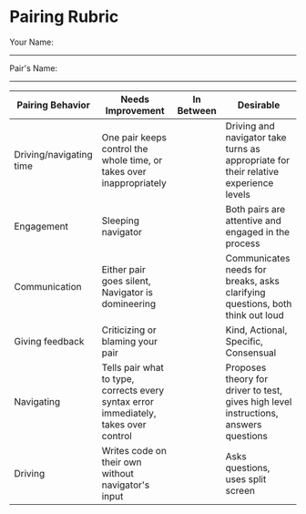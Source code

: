 # Pairing Rubric

Your Name:

---

Pair's Name:

---

| Pairing Behavior        | Needs Improvement                                                                    | In Between | Desirable                                                                            |
| ----------------------- | ------------------------------------------------------------------------------------ | ---------- | ------------------------------------------------------------------------------------ |
| Driving/navigating time | One pair keeps control the whole time, or takes over inappropriately                 |            | Driving and navigator take turns as appropriate for their relative experience levels |
| Engagement              | Sleeping navigator                                                                   |            | Both pairs are attentive and engaged in the process                                  |
| Communication           | Either pair goes silent, Navigator is domineering                                    |            | Communicates needs for breaks, asks clarifying questions, both think out loud        |
| Giving feedback         | Criticizing or blaming your pair                                                     |            | Kind, Actional, Specific, Consensual                                                 |
| Navigating              | Tells pair what to type, corrects every syntax error immediately, takes over control |            | Proposes theory for driver to test, gives high level instructions, answers questions |
| Driving                 | Writes code on their own without navigator's input                                   |            | Asks questions, uses split screen                                                    |
